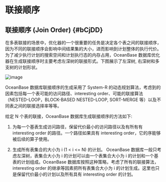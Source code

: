 联接顺序 
=========================





联接顺序 (Join Order) {#bCjDD}
--------------------------

在多表联接的场景中，优化器的一个很重要的任务是决定各个表之间的联接顺序，因为不同的联接顺序会影响中间结果集的大小，进而影响到计划整体的执行代价。为了减少执行计划的搜索空间和计划执行态的内存占用，OceanBase 数据库优化器在生成联接顺序时主要考虑左深树的联接形式。下图展示了左深树, 右深树和多支树的计划形状。

![image](https://static-aliyun-doc.oss-accelerate.aliyuncs.com/assets/img/zh-CN/0788744061/p167293.png "image")



OceanBase 数据库联接顺序的生成采用了 System-R 的动态规划算法，考虑到的因素包括每一个表可能的访问路径、interesting order、可能的联接算法（NESTED-LOOP，BLOCK-BASED NESTED-LOOP, SORT-MERGE 等）以及不同表之间的联接选择率等等。

给定 N 个表的联接，OceanBase 数据库生成联接顺序的方法如下:

1. 为每一个基表生成访问路径，保留代价最小的访问路径以及有所有有 interesting order 的路径。一个路径如果具有 interesting order，它的序能够被后续的算子使用。

   

2. 生成所有表集合的大小为 i (1 \< i \<= N) 的计划。 OceanBase 数据库一般只考虑左深树，表集合大小为 i 的计划可以由一个表集合大小为 i 的计划和一个基表的计划组成。OceanBase 数据库按照这种策略，考虑了所有的联接算法，interesting order 的继承等因素把所有表集合大小为 i 的计划生成。这里也只是保留代价最小的计划以及所有具有 interesting order 的计划。

   




